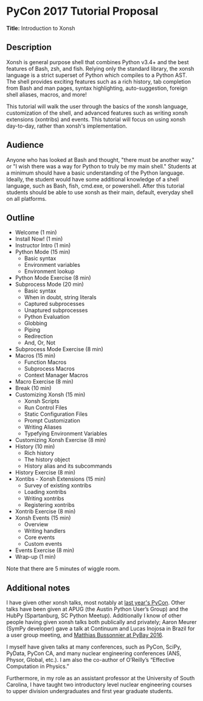 PyCon 2017 Tutorial Proposal
============================
**Title:** Introduction to Xonsh

Description
-----------
<!--
# Both your title and this description are made public and displayed in the
# conference program to help attendees decide whether they are interested in
# this presentation. Limit this description to a few concise paragraphs.
-->

Xonsh is general purpose shell that combines Python v3.4+ and the best features 
of Bash, zsh, and fish. Relying only the standard library, the xonsh language is 
a strict superset of Python which compiles to a Python AST. The shell provides 
exciting features such as a rich history, tab completion from Bash and man pages, 
syntax highlighting, auto-suggestion, foreign shell aliases, macros, and more!

This tutorial will walk the user through the basics of the xonsh language,
customization of the shell, and advanced features such as writing
xonsh extensions (xontribs) and events. This tutorial
will focus on using xonsh day-to-day, rather than xonsh's implementation.


Audience
--------
<!--
# 1–2 paragraphs that should answer three questions: (1) Who is this tutorial
# for? (2) What background knowledge or experience do you expect students to
# have? (3) What do you expect students to learn, or to be able to do after
# attending your tutorial?
-->

Anyone who has looked at Bash and thought, "there must be another way." or
"I wish there was a way for Python to truly be my main shell." Students at
a minimum should have a basic understanding of the Python language. Ideally,
the student would have some additional knowledge of a shell language, such
as Bash, fish, cmd.exe, or powershell. After this tutorial students should be
able to use xonsh as their main, default, everyday shell on all platforms.


Outline
-------
<!--
# Make an outline that lists the topics and activities you will guide your
# students through over the 3 hours of your tutorial. Provide timings for
# each activity — indicate when and for how long you will lecture, and when
# and for how long students will be tackling hands-on exercises. This is a
# very important criteria! Generally speaking, the more detailed the outline,
# the more confidence the committee will have that you can deliver the material
# in the allotted time.
-->

* Welcome (1 min)
* Install Now! (1 min)
* Instructor Intro (1 min)
* Python Mode (15 min)
  - Basic syntax
  - Environment variables
  - Environment lookup
* Python Mode Exercise (8 min)
* Subprocess Mode (20 min)
  - Basic syntax
  - When in doubt, string literals
  - Captured subprocesses
  - Unaptured subprocesses
  - Python Evaluation
  - Globbing
  - Piping
  - Redirection
  - And, Or, Not
* Subprocess Mode Exercise (8 min)
* Macros (15 min)
  - Function Macros
  - Subprocess Macros
  - Context Manager Macros
* Macro Exercise (8 min)
* Break (10 min)
* Customizing Xonsh (15 min)
  - Xonsh Scripts
  - Run Control Files
  - Static Configuration Files
  - Prompt Customization
  - Writing Aliases
  - Typefying Environment Variables
* Customizing Xonsh Exercise (8 min)
* History (10 min)
  - Rich history
  - The history object
  - History alias and its subcommands
* History Exercise (8 min)
* Xontibs - Xonsh Extensions (15 min)
  - Survey of existing xontribs
  - Loading xontribs
  - Writing xontribs
  - Registering xontribs
* Xontrib Exercise (8 min)
* Xonsh Events (15 min)
  - Overview
  - Writing handlers
  - Core events
  - Custom events
* Events Exercise (8 min)
* Wrap-up (1 min)

Note that there are 5 minutes of wiggle room.

Additional notes
----------------
<!--
# (a) If you have offered this tutorial before, please provide links to the
# material and video, if possible. Otherwise, please provide links to one
# (or two!) previous presentations by each speaker. (b) Please summarize your
# teaching or public speaking experience and your experience with the subject
# of the tutorial. (c) Let us know if you have specific needs or special
# requests — for example, requests that involve accessibility, audio, or
# restrictions on when your talk can be scheduled.
-->

I have given other xonsh talks, most notably at
[last year's PyCon](https://www.youtube.com/watch?v=uaje5I22kgE). Other talks have
been given at APUG (the Austin Python User’s Group) and the HubPy (Spartanburg,
SC Python Meetup). Additionally I know of other people having given xonsh talks
both publically and privately; Aaron Meurer (SymPy developer) gave a talk at
Continuum and Lucas Inojosa in Brazil for a user group meeting, and
[Matthias Bussonnier at PyBay 2016](https://www.youtube.com/watch?v=lopI4HkA9rE).

I myself have given talks at many conferences, such as PyCon, SciPy, PyData, PyCon CA, and
many nuclear engineering conferences (ANS, Physor, Global, etc.). I am also the co-author
of O’Reilly’s “Effective Computation in Physics.”

Furthermore, in my role as an assistant professor at the University of South Carolina,
I have taught two introductory level nuclear engineering courses to upper division
undergraduates and first year graduate students.
